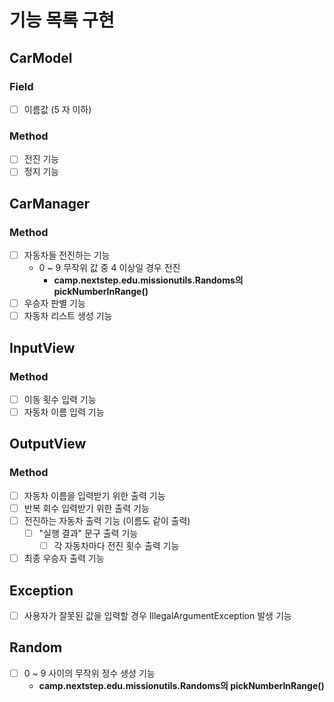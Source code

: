 # 기능 목록 구현

## CarModel
### Field
- [ ] 이름값 (5 자 이하)
### Method
- [ ] 전진 기능
- [ ] 정지 기능

## CarManager
### Method
- [ ] 자동차들 전진하는 기능
  - 0 ~ 9 무작위 값 중 4 이상일 경우 전진
    - **camp.nextstep.edu.missionutils.Randoms의 pickNumberInRange()**
- [ ] 우승자 판별 기능
- [ ] 자동차 리스트 생성 기능
  
## InputView
### Method
- [ ] 이동 횟수 입력 기능
- [ ] 자동차 이름 입력 기능

## OutputView
### Method
- [ ] 자동차 이름을 입력받기 위한 출력 기능
- [ ] 반복 회수 입력받기 위한 출력 기능
- [ ] 전진하는 자동차 출력 기능 (이름도 같이 출력)
  - [ ] "실행 결과" 문구 출력 기능
    - [ ] 각 자동차마다 전진 횟수 출력 기능
- [ ] 최종 우승자 출력 기능  

## Exception
- [ ] 사용자가 잘못된 값을 입력할 경우 IllegalArgumentException 발생 기능
## Random
- [ ] 0 ~ 9 사이의 무작위 정수 생성 기능
  - **camp.nextstep.edu.missionutils.Randoms의 pickNumberInRange()**
